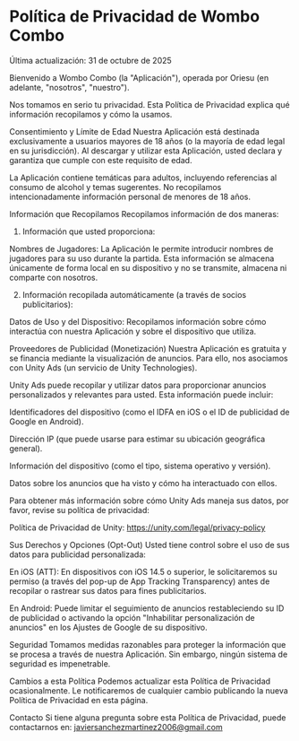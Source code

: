 # Política de Privacidad de Wombo Combo

Última actualización:  31 de octubre de 2025

Bienvenido a Wombo Combo (la "Aplicación"), operada por Oriesu (en adelante, "nosotros", "nuestro").

Nos tomamos en serio tu privacidad. Esta Política de Privacidad explica qué información recopilamos y cómo la usamos.

Consentimiento y Límite de Edad
Nuestra Aplicación está destinada exclusivamente a usuarios mayores de 18 años (o la mayoría de edad legal en su jurisdicción). Al descargar y utilizar esta Aplicación, usted declara y garantiza que cumple con este requisito de edad.

La Aplicación contiene temáticas para adultos, incluyendo referencias al consumo de alcohol y temas sugerentes. No recopilamos intencionadamente información personal de menores de 18 años.

Información que Recopilamos
Recopilamos información de dos maneras:

1. Información que usted proporciona:

Nombres de Jugadores: La Aplicación le permite introducir nombres de jugadores para su uso durante la partida. Esta información se almacena únicamente de forma local en su dispositivo y no se transmite, almacena ni comparte con nosotros.

2. Información recopilada automáticamente (a través de socios publicitarios):

Datos de Uso y del Dispositivo: Recopilamos información sobre cómo interactúa con nuestra Aplicación y sobre el dispositivo que utiliza.

Proveedores de Publicidad (Monetización)
Nuestra Aplicación es gratuita y se financia mediante la visualización de anuncios. Para ello, nos asociamos con Unity Ads (un servicio de Unity Technologies).

Unity Ads puede recopilar y utilizar datos para proporcionar anuncios personalizados y relevantes para usted. Esta información puede incluir:

Identificadores del dispositivo (como el IDFA en iOS o el ID de publicidad de Google en Android).

Dirección IP (que puede usarse para estimar su ubicación geográfica general).

Información del dispositivo (como el tipo, sistema operativo y versión).

Datos sobre los anuncios que ha visto y cómo ha interactuado con ellos.

Para obtener más información sobre cómo Unity Ads maneja sus datos, por favor, revise su política de privacidad:

Política de Privacidad de Unity: https://unity.com/legal/privacy-policy

Sus Derechos y Opciones (Opt-Out)
Usted tiene control sobre el uso de sus datos para publicidad personalizada:

En iOS (ATT): En dispositivos con iOS 14.5 o superior, le solicitaremos su permiso (a través del pop-up de App Tracking Transparency) antes de recopilar o rastrear sus datos para fines publicitarios.

En Android: Puede limitar el seguimiento de anuncios restableciendo su ID de publicidad o activando la opción "Inhabilitar personalización de anuncios" en los Ajustes de Google de su dispositivo.

Seguridad
Tomamos medidas razonables para proteger la información que se procesa a través de nuestra Aplicación. Sin embargo, ningún sistema de seguridad es impenetrable.

Cambios a esta Política
Podemos actualizar esta Política de Privacidad ocasionalmente. Le notificaremos de cualquier cambio publicando la nueva Política de Privacidad en esta página.

Contacto
Si tiene alguna pregunta sobre esta Política de Privacidad, puede contactarnos en: javiersanchezmartinez2006@gmail.com
